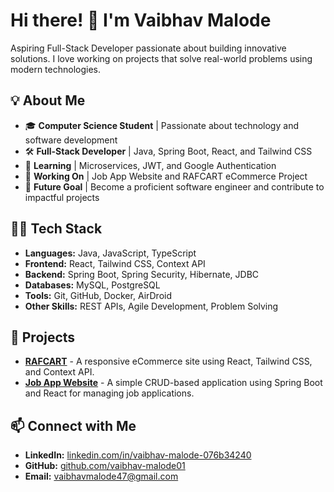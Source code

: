 # Hi there! 👋 I'm Vaibhav Malode

Aspiring Full-Stack Developer passionate about building innovative solutions. I love working on projects that solve real-world problems using modern technologies.

## 💡 About Me
- 🎓 **Computer Science Student** | Passionate about technology and software development
- 🛠 **Full-Stack Developer** | Java, Spring Boot, React, and Tailwind CSS
- 🌿 **Learning** | Microservices, JWT, and Google Authentication
- 📖 **Working On** | Job App Website and RAFCART eCommerce Project
- 🚀 **Future Goal** | Become a proficient software engineer and contribute to impactful projects

## 🧑‍💻 Tech Stack
- **Languages:** Java, JavaScript, TypeScript
- **Frontend:** React, Tailwind CSS, Context API
- **Backend:** Spring Boot, Spring Security, Hibernate, JDBC
- **Databases:** MySQL, PostgreSQL
- **Tools:** Git, GitHub, Docker, AirDroid
- **Other Skills:** REST APIs, Agile Development, Problem Solving

## 📘 Projects
- [**RAFCART**](https://github.com/vaibhav-malode01/rafcart) - A responsive eCommerce site using React, Tailwind CSS, and Context API.
- [**Job App Website**](https://github.com/vaibhav-malode01/job-app) - A simple CRUD-based application using Spring Boot and React for managing job applications.

## 📫 Connect with Me
- **LinkedIn:** [linkedin.com/in/vaibhav-malode-076b34240](https://linkedin.com/in/vaibhav-malode-076b34240)
- **GitHub:** [github.com/vaibhav-malode01](https://github.com/vaibhav-malode01)
- **Email:** vaibhavmalode47@gmail.com

